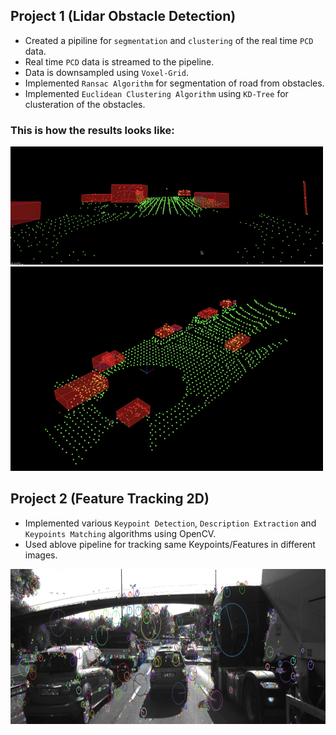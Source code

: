 ## Project 1 (Lidar Obstacle Detection)

- Created a pipiline for `segmentation` and `clustering` of the real time `PCD` data.
- Real time `PCD` data is streamed to the pipeline.
- Data is downsampled using `Voxel-Grid`.
- Implemented `Ransac Algorithm` for segmentation of road from obstacles.
- Implemented `Euclidean Clustering Algorithm` using `KD-Tree` for clusteration of the obstacles.

### This is how the results looks like:

<img src=Lidar-Obstacle-Detection/media/result1.gif width="500">

<img src=Lidar-Obstacle-Detection/media/result2.gif width="500">

## Project 2 (Feature Tracking 2D)

- Implemented various `Keypoint Detection`, `Description Extraction` and `Keypoints Matching` algorithms using OpenCV.
- Used ablove pipeline for tracking same Keypoints/Features in different images.

<img src="Feature-Tracking-2D/images/keypoints.png" width="820" height="248" />




